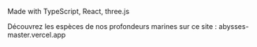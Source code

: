 Made with TypeScript, React, three.js

Découvrez les espèces de nos profondeurs marines sur ce site :
abysses-master.vercel.app
